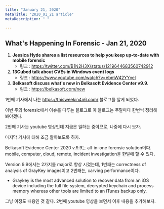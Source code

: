 ```yaml
---
title: "January 21, 2020"
metaTitle: "2020_01_21 article"
metaDescription: " "

---
```


## What's Happening In Forensic - Jan 21, 2020

1. **Jessica Hyde shares a list resources to help you keep up-to-date with mobile forensic**
   - 링크 : https://twitter.com/B1N2H3X/status/1219644683560742912
2. **13Cubed talk about CVEs in Windows event logs**
   - 링크 : https://www.youtube.com/watch?v=ebmW42YYveI
3. **Belkasoft discuss what's new in Belkasoft Evidence Center v9.9.**
   - 링크 : https://belkasoft.com/new

1번째 기사에서 나는 https://thisweekin4n6.com/ 블로그를 알게 되었다.

이번 주의 forensic에서 이슈를 다루는 블로그로 이 블로그는 주말마다 한번씩 정리해봐야겠다.

2번째 기사는 youtube 영상인데 지금은 일하는 중이므로, 나중에 다시 보자.

마지막 기사에 대해 조금 알아보도록 하자.

Belkasoft Evidence Center 2020 v.9.9는 all-in-one forensic solution이다. mobile, computer, cloud, remote, incident investigation을 한벌에 할 수 있다. 

Version 9.9에서는 2가지를 major로 향상 시켰는데, 1번째는 correctness of analysis of GrayKey images이고 2번째는, carving performance이다. 

- Graykey is the most advanced solution to recover data from an iOS device including the full file system, decrypted keychain and process memory whereas other tools are limited to an iTunes backup only.

그냥 이정도 내용인 것 같다. 2번째 youtube 영상을 보면서 이후 내용을 추가해보자.

